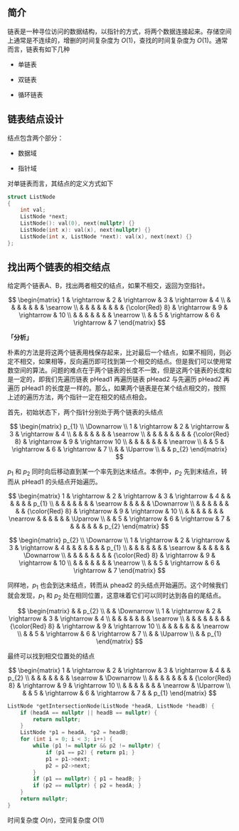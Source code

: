 ## 简介
链表是一种寻位访问的数据结构，以指针的方式，将两个数据连接起来。存储空间上通常是不连续的，增删的时间复杂度为 $O(1)$，查找的时间复杂度为 $O(1)$。通常而言，链表有如下几种

* 单链表

* 双链表

* 循环链表

## 链表结点设计
结点包含两个部分：

* 数据域

* 指针域

对单链表而言，其结点的定义方式如下

```cpp
struct ListNode
{
    int val;
    ListNode *next;
    ListNode(): val(0), next(nullptr) {}
    ListNode(int x): val(x), next(nullptr) {}
    ListNode(int x, ListNode *next): val(x), next(next) {}
};
```

## 找出两个链表的相交结点
给定两个链表A、B，找出两者相交的结点，如果不相交，返回为空指针。

$$
\begin{matrix}
1 & \rightarrow & 2 & \rightarrow & 3 & \rightarrow & 4 \\
& & & & & & & \searrow \\
& & & & & & & & {\color{Red} 8} & \rightarrow & 9 & \rightarrow & 10 \\
& & & & & & & \nearrow \\
& & 5 & \rightarrow & 6 & \rightarrow & 7
\end{matrix}
$$

**「分析」**

朴素的方法是将这两个链表用栈保存起来，比对最后一个结点，如果不相同，则必定不相交，如果相等，反向遍历即可找到第一个相交的结点。但是我们可以使用常数空间的算法。问题的难点在于两个链表的长度不一致，但是这两个链表的长度和是一定的，即我们先遍历链表 pHead1 再遍历链表 pHead2 与先遍历 pHead2 再遍历 pHead1 的长度是一样的。那么，如果两个链表是在某个结点相交的，按照上述的遍历方法，两个指针一定在相交的结点相会。

首先，初始状态下，两个指针分别处于两个链表的头结点

$$
\begin{matrix}
p_{1} \\
\Downarrow \\
1 & \rightarrow & 2 & \rightarrow & 3 & \rightarrow & 4 \\
& & & & & & & \searrow \\
& & & & & & & & {\color{Red} 8} & \rightarrow & 9 & \rightarrow 10 \\
& & & & & & & \nearrow \\
& & 5 & \rightarrow & 6 & \rightarrow & 7 \\
& & \Uparrow \\
& & p_{2}
\end{matrix}
$$

$p_{1}$ 和 $p_{2}$ 同时向后移动直到某一个率先到达末结点。本例中，$p_{2}$ 先到末结点，转而从 pHead1 的头结点开始遍历。

$$
\begin{matrix}
1 & \rightarrow & 2 & \rightarrow & 3 & \rightarrow & 4 & & & & & & p_{1} \\
& & & & & & & \searrow & & & & & \Downarrow \\
& & & & & & & & {\color{Red} 8} & \rightarrow & 9 & \rightarrow & 10 \\
& & & & & & & \nearrow & & & & & & \Uparrow \\
& & 5 & \rightarrow & 6 & \rightarrow & 7 & & & & & & & p_{2}
\end{matrix}
$$

$$
\begin{matrix}
p_{2} \\
\Downarrow \\
1 & \rightarrow & 2 & \rightarrow & 3 & \rightarrow & 4 & & & & & & & p_{1} \\
& & & & & & & \searrow & & & & & & \Downarrow \\
& & & & & & & & {\color{Red} 8} & \rightarrow & 9 & \rightarrow & 10 \\
& & & & & & & \nearrow \\
& & 5 & \rightarrow & 6 & \rightarrow & 7
\end{matrix}
$$

同样地，$p_{1}$ 也会到达末结点，转而从 phead2 的头结点开始遍历。这个时候我们就会发现，$p_{1}$ 和 $p_{2}$ 处在相同位置，这意味着它们可以同时达到各自的尾结点。

$$
\begin{matrix}
& & p_{2} \\
& & \Downarrow \\
1 & \rightarrow & 2 & \rightarrow & 3 & \rightarrow & 4 \\
& & & & & & & \searrow \\
& & & & & & & & {\color{Red} 8} & \rightarrow & 9 & \rightarrow 10 \\
& & & & & & & \nearrow \\
& & 5 & \rightarrow & 6 & \rightarrow & 7 \\
& & \Uparrow \\
& & p_{1}
\end{matrix}
$$

最终可以找到相交位置处的结点

$$
\begin{matrix}
1 & \rightarrow & 2 & \rightarrow & 3 & \rightarrow & 4 & & p_{2} \\
& & & & & & & \searrow & \Downarrow \\
& & & & & & & & {\color{Red} 8} & \rightarrow & 9 & \rightarrow 10 \\
& & & & & & & \nearrow & \Uparrow \\
& & 5 & \rightarrow & 6 & \rightarrow & 7 & & p_{1}
\end{matrix}
$$

```cpp
ListNode *getIntersectionNode(ListNode *headA, ListNode *headB) {
    if (headA == nullptr || headB == nullptr) {
        return nullptr;
    }
    ListNode *p1 = headA, *p2 = headB;
    for (int i = 0; i < 3; i++) {
        while (p1 != nullptr && p2 != nullptr) {
            if (p1 == p2) { return p1; }
            p1 = p1->next;
            p2 = p2->next;
        }
        if (p1 == nullptr) { p1 = headB; }
        if (p2 == nullptr) { p2 = headA; }
    }
    return nullptr;
}
```
时间复杂度 $O(n)$，空间复杂度 $O(1)$